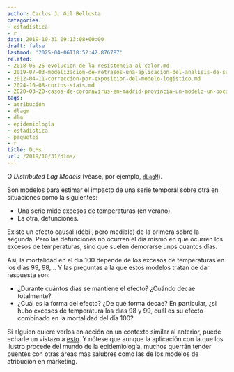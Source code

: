```yaml
---
author: Carlos J. Gil Bellosta
categories:
- estadística
- r
date: 2019-10-31 09:13:08+00:00
draft: false
lastmod: '2025-04-06T18:52:42.876787'
related:
- 2018-05-25-evolucion-de-la-resistencia-al-calor.md
- 2019-07-03-modelizacion-de-retrasos-una-aplicacion-del-analisis-de-supervivencia.md
- 2012-04-11-correccion-por-exposicion-del-modelo-logistico.md
- 2024-10-08-cortos-stats.md
- 2020-03-20-casos-de-coronavirus-en-madrid-provincia-un-modelo-un-poco-menos-crudo-basado-en-la-mortalidad-ii.md
tags:
- atribución
- dlagm
- dlm
- epidemiología
- estadística
- paquetes
- r
title: DLMs
url: /2019/10/31/dlms/
---
```


O _Distributed Lag Models_ (véase, por ejemplo, [`dLagM`](https://cran.r-project.org/web/packages/dLagM/index.html)).

Son modelos para estimar el impacto de una serie temporal sobre otra en situaciones como la siguientes:

* Una serie mide excesos de temperaturas (en verano).
* La otra, defunciones.

Existe un efecto causal (débil, pero medible) de la primera sobre la segunda. Pero las defunciones no ocurren el día mismo en que ocurren los excesos de temperaturas, sino que suelen demorarse unos cuantos días.

Así, la mortalidad en el día 100 depende de los excesos de temperaturas en los días 99, 98,... Y las preguntas a la que estos modelos tratan de dar respuesta son:

* ¿Durante cuántos días se mantiene el efecto? ¿Cuándo decae totalmente?
* ¿Cuál es la forma del efecto? ¿De qué forma decae? En particular, ¿si hubo excesos de temperatura los días 98 y 99, cuál es su efecto combinado en la mortalidad del día 100?

Si alguien quiere verlos en acción en un contexto similar al anterior, puede echarle un vistazo a [esto](https://bmcmedresmethodol.biomedcentral.com/articles/10.1186/1471-2288-14-55). Y nótese que aunque la aplicación con la que los ilustro procede del mundo de la epidemiología, muchos querrán tender puentes con otras áreas más salubres como las de los modelos de atribución en márketing.
